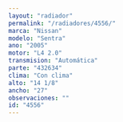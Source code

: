 ```yaml
---
layout: "radiador"
permalink: "/radiadores/4556/"
marca: "Nissan"
modelo: "Sentra"
ano: "2005"
motor: "L4 2.0"
transmision: "Automática"
parte: "432634"
clima: "Con clima"
alto: "14 1/8"
ancho: "27"
observaciones: ""
id: "4556"
---
```


